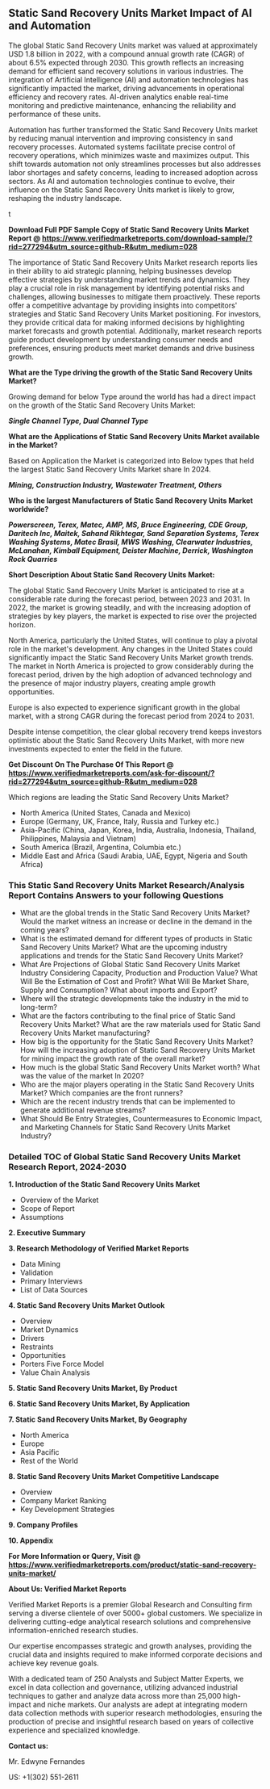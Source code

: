 <h2>Static Sand Recovery Units Market Impact of AI and Automation</h2><p>The global Static Sand Recovery Units market was valued at approximately USD 1.8 billion in 2022, with a compound annual growth rate (CAGR) of about 6.5% expected through 2030. This growth reflects an increasing demand for efficient sand recovery solutions in various industries. The integration of Artificial Intelligence (AI) and automation technologies has significantly impacted the market, driving advancements in operational efficiency and recovery rates. AI-driven analytics enable real-time monitoring and predictive maintenance, enhancing the reliability and performance of these units.</p><p>Automation has further transformed the Static Sand Recovery Units market by reducing manual intervention and improving consistency in sand recovery processes. Automated systems facilitate precise control of recovery operations, which minimizes waste and maximizes output. This shift towards automation not only streamlines processes but also addresses labor shortages and safety concerns, leading to increased adoption across sectors. As AI and automation technologies continue to evolve, their influence on the Static Sand Recovery Units market is likely to grow, reshaping the industry landscape.</p>t</p><p id="" class=""><strong>Download Full PDF Sample Copy of Static Sand Recovery Units Market Report @ <a href="https://www.verifiedmarketreports.com/download-sample/?rid=277294&utm_source=github-R&utm_medium=028" target="_blank">https://www.verifiedmarketreports.com/download-sample/?rid=277294&utm_source=github-R&utm_medium=028</a></strong></p><p>The importance of&nbsp;Static Sand Recovery Units Market research reports lies in their ability to aid strategic planning, helping businesses develop effective strategies by understanding market trends and dynamics. They play a crucial role in risk management by identifying potential risks and challenges, allowing businesses to mitigate them proactively. These reports offer a competitive advantage by providing insights into competitors' strategies and Static Sand Recovery Units Market positioning. For investors, they provide critical data for making informed decisions by highlighting market forecasts and growth potential. Additionally, market research reports guide product development by understanding consumer needs and preferences, ensuring products meet market demands and drive business growth.</p><p><strong>What are the&nbsp;Type driving the growth of the Static Sand Recovery Units Market?</strong></p><p id="" class="">Growing demand for below Type around the world has had a direct impact on the growth of the Static Sand Recovery Units Market:</p><em><strong>Single Channel Type, Dual Channel Type</strong></em></p><strong>What are the&nbsp;Applications&nbsp;of Static Sand Recovery Units Market available in the Market?</strong></p><p id="" class="">Based on Application the Market is categorized into Below types that held the largest Static Sand Recovery Units Market share In 2024.</p><em><strong>Mining, Construction Industry, Wastewater Treatment, Others</strong></em></p><strong>Who is the largest Manufacturers of Static Sand Recovery Units Market worldwide?</strong></p><p><em><strong>Powerscreen, Terex, Matec, AMP, MS, Bruce Engineering, CDE Group, Daritech Inc, Maitek, Sahand Rikhtegar, Sand Separation Systems, Terex Washing Systems, Matec Brasil, MWS Washing, Clearwater Industries, McLanahan, Kimball Equipment, Deister Machine, Derrick, Washington Rock Quarries</strong></em></p><p id="" class=""><strong>Short Description About Static Sand Recovery Units Market:</strong></p><p>The global Static Sand Recovery Units Market is anticipated to rise at a considerable rate during the forecast period, between 2023 and 2031. In 2022, the market is growing steadily, and with the increasing adoption of strategies by key players, the market is expected to rise over the projected horizon.</p><p>North America, particularly the United States, will continue to play a pivotal role in the market's development. Any changes in the United States could significantly impact the Static Sand Recovery Units Market growth trends. The market in North America is projected to grow considerably during the forecast period, driven by the high adoption of advanced technology and the presence of major industry players, creating ample growth opportunities.</p><p>Europe is also expected to experience significant growth in the global market, with a strong CAGR during the forecast period from 2024 to 2031.</p><p>Despite intense competition, the clear global recovery trend keeps investors optimistic about the Static Sand Recovery Units Market, with more new investments expected to enter the field in the future.</p><p id="" class=""><strong>Get Discount On The Purchase Of This Report @ <a href="https://www.verifiedmarketreports.com/ask-for-discount/?rid=277294&utm_source=github-R&utm_medium=028" target="_blank">https://www.verifiedmarketreports.com/ask-for-discount/?rid=277294&utm_source=github-R&utm_medium=028</a></strong></p>Which regions are leading the Static Sand Recovery Units Market?</p><ul><li>North America (United States, Canada and Mexico)</li><li>Europe (Germany, UK, France, Italy, Russia and Turkey etc.)</li><li>Asia-Pacific (China, Japan, Korea, India, Australia, Indonesia, Thailand, Philippines, Malaysia and Vietnam)</li><li>South America (Brazil, Argentina, Columbia etc.)</li><li>Middle East and Africa (Saudi Arabia, UAE, Egypt, Nigeria and South Africa)</li></ul><h3 id="" class="">This Static Sand Recovery Units Market Research/Analysis Report Contains Answers to your following Questions</h3><ul><li>What are the global trends in the Static Sand Recovery Units Market? Would the market witness an increase or decline in the demand in the coming years?</li><li>What is the estimated demand for different types of products in Static Sand Recovery Units Market? What are the upcoming industry applications and trends for the Static Sand Recovery Units Market?</li><li>What Are Projections of Global Static Sand Recovery Units Market Industry Considering Capacity, Production and Production Value? What Will Be the Estimation of Cost and Profit? What Will Be Market Share, Supply and Consumption? What about imports and Export?</li><li>Where will the strategic developments take the industry in the mid to long-term?</li><li>What are the factors contributing to the final price of Static Sand Recovery Units Market? What are the raw materials used for Static Sand Recovery Units Market manufacturing?</li><li>How big is the opportunity for the Static Sand Recovery Units Market? How will the increasing adoption of Static Sand Recovery Units Market for mining impact the growth rate of the overall market?</li><li>How much is the global Static Sand Recovery Units Market worth? What was the value of the market In 2020?</li><li>Who are the major players operating in the Static Sand Recovery Units Market? Which companies are the front runners?</li><li>Which are the recent industry trends that can be implemented to generate additional revenue streams?</li><li>What Should Be Entry Strategies, Countermeasures to Economic Impact, and Marketing Channels for Static Sand Recovery Units Market Industry?</li></ul><h3 id="" class="">Detailed TOC of Global Static Sand Recovery Units Market Research Report, 2024-2030</h3><p id="" class=""><strong>1. Introduction of the Static Sand Recovery Units Market</strong></p><ul><li>Overview of the Market</li><li>Scope of Report</li><li>Assumptions</li></ul><p id="" class=""><strong>2. Executive Summary</strong></p><p id="" class=""><strong>3. Research Methodology of Verified Market Reports</strong></p><ul><li>Data Mining</li><li>Validation</li><li>Primary Interviews</li><li>List of Data Sources</li></ul><p id="" class=""><strong>4. Static Sand Recovery Units Market Outlook</strong></p><ul><li>Overview</li><li>Market Dynamics</li><li>Drivers</li><li>Restraints</li><li>Opportunities</li><li>Porters Five Force Model</li><li>Value Chain Analysis</li></ul><p id="" class=""><strong>5. Static Sand Recovery Units Market, By Product</strong></p><p id="" class=""><strong>6. Static Sand Recovery Units Market, By Application</strong></p><p id="" class=""><strong>7. Static Sand Recovery Units Market, By Geography</strong></p><ul><li>North America</li><li>Europe</li><li>Asia Pacific</li><li>Rest of the World</li></ul><p id="" class=""><strong>8. Static Sand Recovery Units Market Competitive Landscape</strong></p><ul><li>Overview</li><li>Company Market Ranking</li><li>Key Development Strategies</li></ul><p id="" class=""><strong>9. Company Profiles</strong></p><p id="" class=""><strong>10. Appendix</strong></p><p id="" class=""><strong>For More Information or Query, Visit @ <a href="https://www.verifiedmarketreports.com/product/static-sand-recovery-units-market/" target="_blank">https://www.verifiedmarketreports.com/product/static-sand-recovery-units-market/</a></strong></p><p id="" class=""><strong>About Us: Verified Market Reports</strong></p><p id="" class="">Verified Market Reports is a premier Global Research and Consulting firm serving a diverse clientele of over 5000+ global customers. We specialize in delivering cutting-edge analytical research solutions and comprehensive information-enriched research studies.</p><p id="" class="">Our expertise encompasses strategic and growth analyses, providing the crucial data and insights required to make informed corporate decisions and achieve key revenue goals.</p><p id="" class="">With a dedicated team of 250 Analysts and Subject Matter Experts, we excel in data collection and governance, utilizing advanced industrial techniques to gather and analyze data across more than 25,000 high-impact and niche markets. Our analysts are adept at integrating modern data collection methods with superior research methodologies, ensuring the production of precise and insightful research based on years of collective experience and specialized knowledge.</p><p id="" class=""><strong>Contact us:</strong></p><p id="" class="">Mr. Edwyne Fernandes</p><p id="" class="">US: +1(302) 551-2611</p>